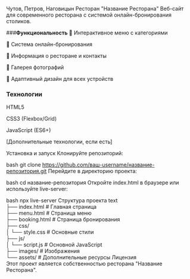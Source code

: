 Чутов, Петров, Наговицын
Ресторан "Название Ресторана"
Веб-сайт для современного ресторана с системой онлайн-бронирования столиков.

###**Функциональность**
📖 Интерактивное меню с категориями

🎯 Система онлайн-бронирования

📍 Информация о ресторане и контакты

📸 Галерея фотографий

📱 Адаптивный дизайн для всех устройств

### **Технологии**
HTML5

CSS3 (Flexbox/Grid)

JavaScript (ES6+)

[Дополнительные технологии, если есть]

Установка и запуск
Клонируйте репозиторий:

bash
git clone https://github.com/ваш-username/название-репозитория.git
Перейдите в директорию проекта:

bash
cd название-репозитория
Откройте index.html в браузере или используйте live-server:

bash
npx live-server
Структура проекта
text
<br/> ├── index.html          # Главная страница
<br/> ├── menu.html          # Страница меню
<br/> ├── booking.html       # Страница бронирования
<br/> ├── css/
<br/> │   └── style.css      # Основные стили
<br/> ├── js/
<br/> │   └── script.js      # Основной JavaScript
<br/> ├── images/            # Изображения
<br/>└── assets/            # Дополнительные ресурсы
Лицензия
<br/> Этот проект является собственностью ресторана "Название Ресторана".

